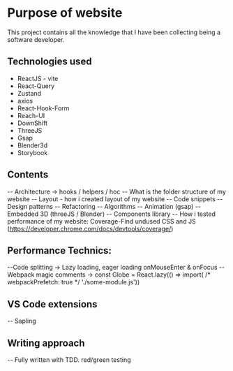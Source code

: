 # Purpose of website

This project contains all the knowledge that I have been collecting being a software developer.

## Technologies used

- ReactJS - vite
- React-Query
- Zustand
- axios
- React-Hook-Form
- Reach-UI
- DownShift
- ThreeJS
- Gsap
- Blender3d
- Storybook

## Contents

-- Architecture -> hooks / helpers / hoc
-- What is the folder structure of my website
-- Layout - how i created layout of my website
-- Code snippets
-- Design patterns
-- Refactoring
-- Algorithms
-- Animation (gsap)
-- Embedded 3D (threeJS / Blender)
-- Components library
-- How i tested performance of my website: Coverage-Find undused CSS and JS (https://developer.chrome.com/docs/devtools/coverage/)

## Performance Technics:

--Code splitting -> Lazy loading, eager loading onMouseEnter & onFocus
--Webpack magic comments -> const Globe = React.lazy(() => import( /\* webpackPrefetch: true \*/ './some-module.js'))

## VS Code extensions

-- Sapling

## Writing approach

-- Fully written with TDD. red/green testing
